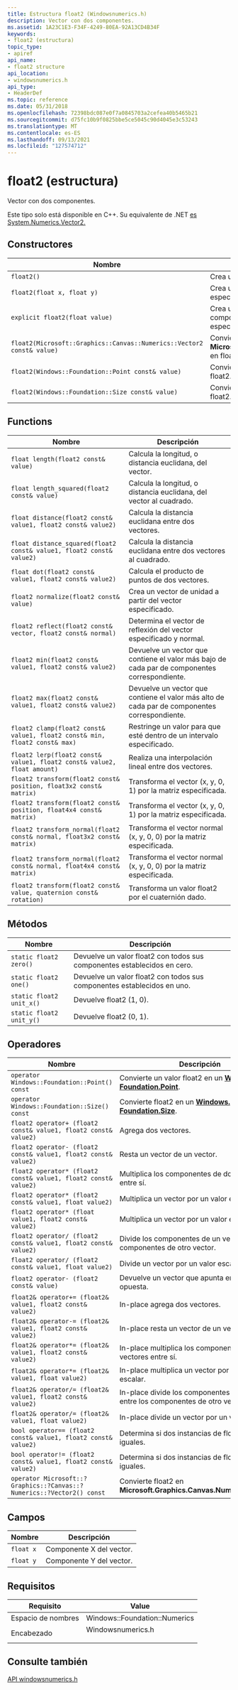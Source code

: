 ```yaml
---
title: Estructura float2 (Windowsnumerics.h)
description: Vector con dos componentes.
ms.assetid: 1A23C1E3-F34F-4249-80EA-92A13CD4B34F
keywords:
- float2 (estructura)
topic_type:
- apiref
api_name:
- float2 structure
api_location:
- windowsnumerics.h
api_type:
- HeaderDef
ms.topic: reference
ms.date: 05/31/2018
ms.openlocfilehash: 72398bdc087e0f7a0845703a2cefea40b5465b21
ms.sourcegitcommit: d75fc10b9f0825bbe5ce5045c90d4045e3c53243
ms.translationtype: MT
ms.contentlocale: es-ES
ms.lasthandoff: 09/13/2021
ms.locfileid: "127574712"
---
```

# <a name="float2-structure"></a>float2 (estructura)

Vector con dos componentes.

Este tipo solo está disponible en C++. Su equivalente de .NET [es System.Numerics.Vector2.](/dotnet/api/system.numerics.vector2?view=netframework-4.8)

## <a name="constructors"></a>Constructores

| Nombre | Descripción |
|-|-|
| `float2()` | Crea un valor float2 no inicializado. |
| `float2(float x, float y)` | Crea un objeto float2 con los valores especificados. |
| `explicit float2(float value)` | Crea un elemento float2 con todos los componentes establecidos en el valor especificado. |
| `float2(Microsoft::Graphics::Canvas::Numerics::Vector2 const& value)` | Convierte un **objeto Microsoft.Graphics.Canvas.Numerics.Vector2** en float2. |
| `float2(Windows::Foundation::Point const& value)` | Convierte un [**Windows. Foundation.Point**](/uwp/api/Windows.Foundation.Point) a float2. |
| `float2(Windows::Foundation::Size const& value)` | Convierte un [**Windows. Foundation.Size**](/uwp/api/Windows.Foundation.Size) a float2. |

## <a name="functions"></a>Functions

| Nombre | Descripción |
|-|-|
| `float length(float2 const& value)` | Calcula la longitud, o distancia euclidana, del vector. |
| `float length_squared(float2 const& value)` | Calcula la longitud, o distancia euclidana, del vector al cuadrado. |
| `float distance(float2 const& value1, float2 const& value2)` | Calcula la distancia euclidana entre dos vectores. |
| `float distance_squared(float2 const& value1, float2 const& value2)` | Calcula la distancia euclidana entre dos vectores al cuadrado. |
| `float dot(float2 const& value1, float2 const& value2)` | Calcula el producto de puntos de dos vectores. |
| `float2 normalize(float2 const& value)` | Crea un vector de unidad a partir del vector especificado. |
| `float2 reflect(float2 const& vector, float2 const& normal)` | Determina el vector de reflexión del vector especificado y normal. |
| `float2 min(float2 const& value1, float2 const& value2)` | Devuelve un vector que contiene el valor más bajo de cada par de componentes correspondiente. |
| `float2 max(float2 const& value1, float2 const& value2)` | Devuelve un vector que contiene el valor más alto de cada par de componentes correspondiente. |
| `float2 clamp(float2 const& value1, float2 const& min, float2 const& max)` | Restringe un valor para que esté dentro de un intervalo especificado. |
| `float2 lerp(float2 const& value1, float2 const& value2, float amount)` | Realiza una interpolación lineal entre dos vectores. |
| `float2 transform(float2 const& position, float3x2 const& matrix)` | Transforma el vector (x, y, 0, 1) por la matriz especificada. |
| `float2 transform(float2 const& position, float4x4 const& matrix)` | Transforma el vector (x, y, 0, 1) por la matriz especificada. |
| `float2 transform_normal(float2 const& normal, float3x2 const& matrix)` | Transforma el vector normal (x, y, 0, 0) por la matriz especificada. |
| `float2 transform_normal(float2 const& normal, float4x4 const& matrix)` | Transforma el vector normal (x, y, 0, 0) por la matriz especificada. |
| `float2 transform(float2 const& value, quaternion const& rotation)` | Transforma un valor float2 por el cuaternión dado. |

## <a name="methods"></a>Métodos

| Nombre | Descripción |
|-|-|
| `static float2 zero()` | Devuelve un valor float2 con todos sus componentes establecidos en cero. |
| `static float2 one()` | Devuelve un valor float2 con todos sus componentes establecidos en uno. |
| `static float2 unit_x()` | Devuelve float2 (1, 0). |
| `static float2 unit_y()` | Devuelve float2 (0, 1). |

## <a name="operators"></a>Operadores

| Nombre | Descripción |
|-|-|
| `operator Windows::Foundation::Point() const` | Convierte un valor float2 en un [**Windows. Foundation.Point**](/uwp/api/Windows.Foundation.Point). |
| `operator Windows::Foundation::Size() const` | Convierte float2 en un [**Windows. Foundation.Size**](/uwp/api/Windows.Foundation.Size). |
| `float2 operator+ (float2 const& value1, float2 const& value2)` | Agrega dos vectores. |
| `float2 operator- (float2 const& value1, float2 const& value2)` | Resta un vector de un vector. |
| `float2 operator* (float2 const& value1, float2 const& value2)` | Multiplica los componentes de dos vectores entre sí. |
| `float2 operator* (float2 const& value1, float value2)` | Multiplica un vector por un valor escalar. |
| `float2 operator* (float value1, float2 const& value2)` | Multiplica un vector por un valor escalar. |
| `float2 operator/ (float2 const& value1, float2 const& value2)` | Divide los componentes de un vector entre los componentes de otro vector. |
| `float2 operator/ (float2 const& value1, float value2)` | Divide un vector por un valor escalar. |
| `float2 operator- (float2 const& value)` | Devuelve un vector que apunta en la dirección opuesta. |
| `float2& operator+= (float2& value1, float2 const& value2)` | In-place agrega dos vectores. |
| `float2& operator-= (float2& value1, float2 const& value2)` | In-place resta un vector de un vector. |
| `float2& operator*= (float2& value1, float2 const& value2)` | In-place multiplica los componentes de dos vectores entre sí. |
| `float2& operator*= (float2& value1, float value2)` | In-place multiplica un vector por un valor escalar. |
| `float2& operator/= (float2& value1, float2 const& value2)` | In-place divide los componentes de un vector entre los componentes de otro vector. |
| `float2& operator/= (float2& value1, float value2)` | In-place divide un vector por un valor escalar. |
| `bool operator== (float2 const& value1, float2 const& value2)` | Determina si dos instancias de float2 son iguales. |
| `bool operator!= (float2 const& value1, float2 const& value2)` | Determina si dos instancias de float2 no son iguales. |
| `operator Microsoft::?Graphics::?Canvas::?Numerics::?Vector2() const` | Convierte float2 en **Microsoft.Graphics.Canvas.Numerics.Vector2.** |

## <a name="fields"></a>Campos

| Nombre | Descripción |
|-|-|
| `float x` | Componente X del vector. |
| `float y` | Componente Y del vector. |

## <a name="requirements"></a>Requisitos

| Requisito | Value |
|-|-|
| Espacio de nombres | Windows::Foundation::Numerics |
| Encabezado | <dl> <dt>Windowsnumerics.h</dt> </dl> |

## <a name="see-also"></a>Consulte también

[API windowsnumerics.h](windowsnumerics-h-apis-portal.md)
